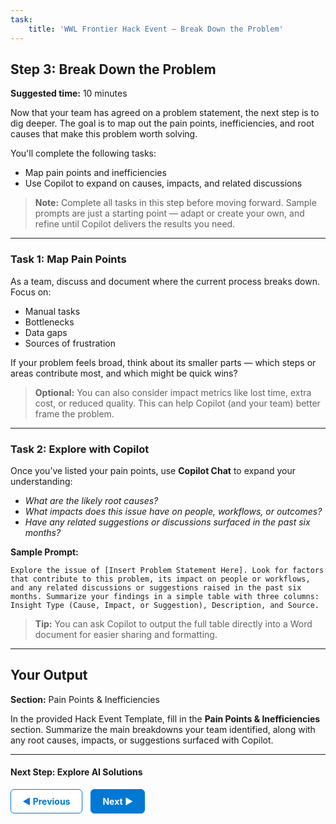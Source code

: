 ```yaml
---
task:
    title: 'WWL Frontier Hack Event – Break Down the Problem'
---
```


## Step 3: Break Down the Problem  

**Suggested time:** 10 minutes  

Now that your team has agreed on a problem statement, the next step is to dig deeper. The goal is to map out the pain points, inefficiencies, and root causes that make this problem worth solving.  

You'll complete the following tasks:

- Map pain points and inefficiencies  
- Use Copilot to expand on causes, impacts, and related discussions  

> **Note:** Complete all tasks in this step before moving forward. Sample prompts are just a starting point — adapt or create your own, and refine until Copilot delivers the results you need.

---

### Task 1: Map Pain Points  

As a team, discuss and document where the current process breaks down. Focus on:

- Manual tasks  
- Bottlenecks  
- Data gaps  
- Sources of frustration  

If your problem feels broad, think about its smaller parts — which steps or areas contribute most, and which might be quick wins?  

> **Optional:** You can also consider impact metrics like lost time, extra cost, or reduced quality. This can help Copilot (and your team) better frame the problem.  

---

### Task 2: Explore with Copilot  

Once you’ve listed your pain points, use **Copilot Chat** to expand your understanding:  

- *What are the likely root causes?*
- *What impacts does this issue have on people, workflows, or outcomes?*
- *Have any related suggestions or discussions surfaced in the past six months?*

**Sample Prompt:**  

```text
Explore the issue of [Insert Problem Statement Here]. Look for factors that contribute to this problem, its impact on people or workflows, and any related discussions or suggestions raised in the past six months. Summarize your findings in a simple table with three columns: Insight Type (Cause, Impact, or Suggestion), Description, and Source.  
```

  > **Tip:** You can ask Copilot to output the full table directly into a Word document for easier sharing and formatting.

---

## Your Output  

**Section:** Pain Points & Inefficiencies  

In the provided Hack Event Template, fill in the **Pain Points & Inefficiencies** section. Summarize the main breakdowns your team identified, along with any root causes, impacts, or suggestions surfaced with Copilot.  

---

#### Next Step: Explore AI Solutions

<a href="https://microsoftlearning.github.io/Frontier-Hack-Event/Instructions/Labs/2-define-the-challenge.html" 
   style="display:inline-block; padding:10px 18px; border:1px solid #0078D4; border-radius:6px; 
          background-color:#ffffff; color:#0078D4; font-weight:bold; text-decoration:none;">
   &#x25C0; Previous
</a>
<a href="https://microsoftlearning.github.io/Frontier-Hack-Event/Instructions/Labs/4-explore-ai-solutions.html" 
   style="display:inline-block; padding:10px 18px; border:1px solid #0078D4; border-radius:6px; 
          background-color:#0078D4; color:#ffffff; font-weight:bold; text-decoration:none; margin-left:10px;">
   Next &#x25B6;
</a>
